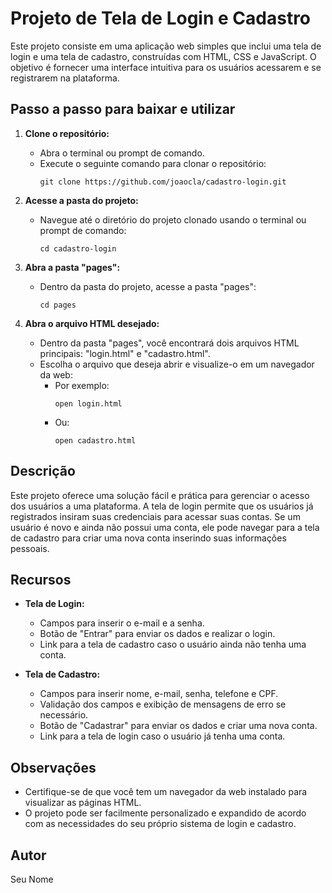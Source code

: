 # Projeto de Tela de Login e Cadastro

Este projeto consiste em uma aplicação web simples que inclui uma tela de login e uma tela de cadastro, construídas com HTML, CSS e JavaScript. O objetivo é fornecer uma interface intuitiva para os usuários acessarem e se registrarem na plataforma.

## Passo a passo para baixar e utilizar

1. **Clone o repositório:** 
   - Abra o terminal ou prompt de comando.
   - Execute o seguinte comando para clonar o repositório:
     ```
     git clone https://github.com/joaocla/cadastro-login.git
     ```
     
2. **Acesse a pasta do projeto:**
   - Navegue até o diretório do projeto clonado usando o terminal ou prompt de comando:
     ```
     cd cadastro-login
     ```

3. **Abra a pasta "pages":**
   - Dentro da pasta do projeto, acesse a pasta "pages":
     ```
     cd pages
     ```

4. **Abra o arquivo HTML desejado:**
   - Dentro da pasta "pages", você encontrará dois arquivos HTML principais: "login.html" e "cadastro.html".
   - Escolha o arquivo que deseja abrir e visualize-o em um navegador da web:
     - Por exemplo:
       ```
       open login.html
       ```
     - Ou:
       ```
       open cadastro.html
       ```

## Descrição

Este projeto oferece uma solução fácil e prática para gerenciar o acesso dos usuários a uma plataforma. A tela de login permite que os usuários já registrados insiram suas credenciais para acessar suas contas. Se um usuário é novo e ainda não possui uma conta, ele pode navegar para a tela de cadastro para criar uma nova conta inserindo suas informações pessoais.

## Recursos

- **Tela de Login:**
  - Campos para inserir o e-mail e a senha.
  - Botão de "Entrar" para enviar os dados e realizar o login.
  - Link para a tela de cadastro caso o usuário ainda não tenha uma conta.

- **Tela de Cadastro:**
  - Campos para inserir nome, e-mail, senha, telefone e CPF.
  - Validação dos campos e exibição de mensagens de erro se necessário.
  - Botão de "Cadastrar" para enviar os dados e criar uma nova conta.
  - Link para a tela de login caso o usuário já tenha uma conta.

## Observações

- Certifique-se de que você tem um navegador da web instalado para visualizar as páginas HTML.
- O projeto pode ser facilmente personalizado e expandido de acordo com as necessidades do seu próprio sistema de login e cadastro.

## Autor
Seu Nome
